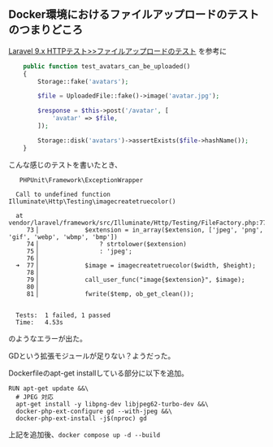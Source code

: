 ## Docker環境におけるファイルアップロードのテストのつまりどころ

[Laravel 9.x HTTPテスト>>ファイルアップロードのテスト](https://readouble.com/laravel/9.x/ja/http-tests.html#:~:text=%E8%AA%8D%E8%AD%98%E3%81%97%E3%81%BE%E3%81%99%E3%80%82-,%E3%83%95%E3%82%A1%E3%82%A4%E3%83%AB%E3%82%A2%E3%83%83%E3%83%97%E3%83%AD%E3%83%BC%E3%83%89%E3%81%AE%E3%83%86%E3%82%B9%E3%83%88,-Illuminate%5CHttp%5CUploadedFile) を参考に

```php
    public function test_avatars_can_be_uploaded()
    {
        Storage::fake('avatars');

        $file = UploadedFile::fake()->image('avatar.jpg');

        $response = $this->post('/avatar', [
            'avatar' => $file,
        ]);

        Storage::disk('avatars')->assertExists($file->hashName());
    }
```
こんな感じのテストを書いたとき、

```
   PHPUnit\Framework\ExceptionWrapper 

  Call to undefined function Illuminate\Http\Testing\imagecreatetruecolor()

  at vendor/laravel/framework/src/Illuminate/Http/Testing/FileFactory.php:77
     73▕             $extension = in_array($extension, ['jpeg', 'png', 'gif', 'webp', 'wbmp', 'bmp'])
     74▕                 ? strtolower($extension)
     75▕                 : 'jpeg';
     76▕ 
  ➜  77▕             $image = imagecreatetruecolor($width, $height);
     78▕ 
     79▕             call_user_func("image{$extension}", $image);
     80▕ 
     81▕             fwrite($temp, ob_get_clean());


  Tests:  1 failed, 1 passed
  Time:   4.53s
```
のようなエラーが出た。

GDという拡張モジュールが足りない？ようだった。

Dockerfileのapt-get installしている部分に以下を追加。

```
RUN apt-get update &&\
  # JPEG 対応
  apt-get install -y libpng-dev libjpeg62-turbo-dev &&\
  docker-php-ext-configure gd --with-jpeg &&\
  docker-php-ext-install -j$(nproc) gd
```

上記を追加後、`docker compose up -d --build`


